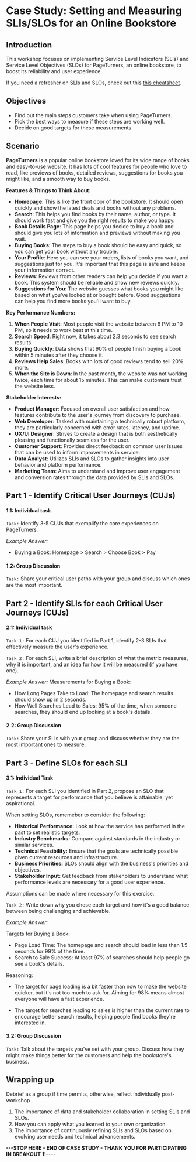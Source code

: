 # Case Study: Setting and Measuring SLIs/SLOs for an Online Bookstore

## Introduction

This workshop focuses on implementing Service Level Indicators (SLIs) and Service Level Objectives (SLOs) for PageTurners, an online bookstore, to boost its reliability and user experience.

If you need a refresher on SLIs and SLOs, check out this [this cheatsheet](./Cheatsheet.md).

## Objectives
- Find out the main steps customers take when using PageTurners.
- Pick the best ways to measure if these steps are working well.
- Decide on good targets for these measurements.

## Scenario

**PageTurners** is a popular online bookstore loved for its wide range of books and easy-to-use website. It has lots of cool features for people who love to read, like previews of books, detailed reviews, suggestions for books you might like, and a smooth way to buy books.

**Features & Things to Think About:**
- **Homepage**: This is like the front door of the bookstore. It should open quickly and show the latest deals and books without any problems.
- **Search**: This helps you find books by their name, author, or type. It should work fast and give you the right results to make you happy.
- **Book Details Page**: This page helps you decide to buy a book and should give you lots of information and previews without making you wait.
- **Buying Books**: The steps to buy a book should be easy and quick, so you can get your book without any trouble.
- **Your Profile**: Here you can see your orders, lists of books you want, and suggestions just for you. It's important that this page is safe and keeps your information correct.
- **Reviews**: Reviews from other readers can help you decide if you want a book. This system should be reliable and show new reviews quickly.
- **Suggestions for You**: The website guesses what books you might like based on what you've looked at or bought before. Good suggestions can help you find more books you'll want to buy.

**Key Performance Numbers:**
1. **When People Visit**: Most people visit the website between 6 PM to 10 PM, so it needs to work best at this time.
2. **Search Speed**: Right now, it takes about 2.3 seconds to see search results.
3. **Buying Quickly**: Data shows that 90% of people finish buying a book within 5 minutes after they choose it.
4. **Reviews Help Sales**: Books with lots of good reviews tend to sell 20% more.
5. **When the Site is Down**: In the past month, the website was not working twice, each time for about 15 minutes. This can make customers trust the website less.

**Stakeholder Interests:**
- **Product Manager**: Focused on overall user satisfaction and how features contribute to the user's journey from discovery to purchase.
- **Web Developer**: Tasked with maintaining a technically robust platform, they are particularly concerned with error rates, latency, and uptime.
- **UX/UI Designer**: Strives to create a design that is both aesthetically pleasing and functionally seamless for the user.
- **Customer Support**: Provides direct feedback on common user issues that can be used to inform improvements in service.
- **Data Analyst**: Utilizes SLIs and SLOs to gather insights into user behavior and platform performance.
- **Marketing Team**: Aims to understand and improve user engagement and conversion rates through the data provided by SLIs and SLOs.

## Part 1 - Identify Critical User Journeys (CUJs)
#### 1.1: Individual task
```Task:``` Identify 3-5 CUJs that exemplify the core experiences on PageTurners.

*Example Answer:*
- Buying a Book: Homepage > Search > Choose Book > Pay

#### 1.2: Group Discussion
```Task:``` Share your critical user paths with your group and discuss which ones are the most important.

## Part 2 - Identify SLIs for each Critical User Journeys (CUJs)
#### 2.1: Individual task
```Task 1:``` For each CUJ you identified in Part 1, identify 2-3 SLIs that effectively measure the user's experience.

```Task 2:``` For each SLI, write a brief description of what the metric measures, why it is important, and an idea for how it will be measured (if you have one).

*Example Answer:*
Measurements for Buying a Book:
- How Long Pages Take to Load: The homepage and search results should show up in 2 seconds.
- How Well Searches Lead to Sales: 95% of the time, when someone searches, they should end up looking at a book's details.

#### 2.2: Group Discussion
```Task:``` Share your SLIs with your group and discuss whether they are the most important ones to measure. 

## Part 3 - Define SLOs for each SLI

#### 3.1: Individual Task
```Task 1:``` For each SLI you identified in Part 2, propose an SLO that represents a target for performance that you believe is attainable, yet aspirational.

When setting SLOs, rememeber to consider the following:
* **Historical Performance:** Look at how the service has performed in the past to set realistic targets.
* **Industry Benchmarks:** Compare against standards in the industry or similar services.
* **Technical Feasibility:** Ensure that the goals are technically possible given current resources and infrastructure.
* **Business Priorities:** SLOs should align with the business's priorities and objectives.
* **Stakeholder Input:** Get feedback from stakeholders to understand what performance levels are necessary for a good user experience.

Assumptions can be made where necessary for this exercise.

```Task 2:``` Write down why you chose each target and how it's a good balance between being challenging and achievable.

*Example Answer:*

Targets for Buying a Book:
- Page Load Time: The homepage and search should load in less than 1.5 seconds for 99% of the time.
- Search to Sale Success: At least 97% of searches should help people go see a book's details.

Reasoning:
- The target for page loading is a bit faster than now to make the website quicker, but it's not too much to ask for. Aiming for 98% means almost everyone will have a fast experience.

- The target for searches leading to sales is higher than the current rate to encourage better search results, helping people find books they're interested in.

#### 3.2: Group Discussion
```Task:``` Talk about the targets you've set with your group. Discuss how they might make things better for the customers and help the bookstore's business.

## Wrapping up 
Debrief as a group if time permits, otherwise, reflect individually post-workshop

1. The importance of data and stakeholder collaboration in setting SLIs and SLOs.
2. How you can apply what you learned to your own organization.
3. The importance of continuously refining SLIs and SLOs based on evolving user needs and technical advancements.

**---STOP HERE - END OF CASE STUDY - THANK YOU FOR PARTICIPATING IN BREAKOUT 1!----**
